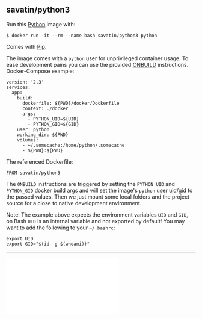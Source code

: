 
## savatin/python3

Run this [Python](https://www.python.org/) image with:

    $ docker run -it --rm --name bash savatin/python3 python

Comes with [Pip](https://github.com/pypa/pip).

The image comes with a `python` user for unprivileged container usage. To ease development pains
you can use the provided [ONBUILD](https://docs.docker.com/engine/reference/builder/#onbuild) instructions. Docker-Compose example:

```
version: '2.3'
services:
  app:
    build:
      dockerfile: ${PWD}/docker/Dockerfile
      context: ./docker
      args:
        - PYTHON_UID=${UID}
        - PYTHON_GID=${GID}
    user: python
    working_dir: ${PWD}
    volumes:
      - ~/.somecache:/home/python/.somecache
      - ${PWD}:${PWD}
```

The referenced Dockerfile:

```
FROM savatin/python3
```

The `ONBUILD` instructions are triggered by setting the `PYTHON_UID` and `PYTHON_GID` docker build args
and will set the image's `python` user uid/gid to the passed values. Then we just mount some local folders and
the project source for a close to native development environment.

Note: The example above expects the environment variables `UID` and `GID`, on Bash `UID` is an internal
variable and not exported by default! You may want to add the following to your `~/.bashrc`:

```
export UID
export GID="$(id -g $(whoami))"
```

---

![PACKAGES](PACKAGES.md)